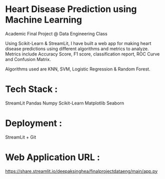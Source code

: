 # Heart Disease Prediction using Machine Learning 

Academic Final Project @ Data Engineering Class

Using Scikit-Learn & StreamLit, I have built a web app for making heart disease predictions using different algorithms and metrics to analyze. Metrics include Accuracy Score, F1 score, classification report, ROC Curve and Confusion Matrix.

Algorithms used are KNN, SVM, Logistic Regression & Random Forest.

# Tech Stack : 

StreamLit
Pandas
Numpy
Scikit-Learn
Matplotlib
Seaborn

# Deployment :

StreamLit + Git

# Web Application URL :

https://share.streamlit.io/deepaksinghea/finalprojectdataeng/main/app.py 
